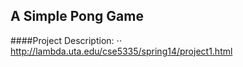 ## A Simple Pong Game

####Project Description: 
⋅⋅ http://lambda.uta.edu/cse5335/spring14/project1.html




